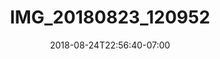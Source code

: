 ---
title: IMG_20180823_120952
date: 2018-08-24T22:56:40-07:00
draft: false
location: Grand Teton NP, Wyoming
img_url: https://d17enza3bfujl8.cloudfront.net/IMG_20180823_120952.jpg
original_fn: ""
tags:
- Grand Teton Nat'l Park, Wyoming
- landscapes
- on the road

---